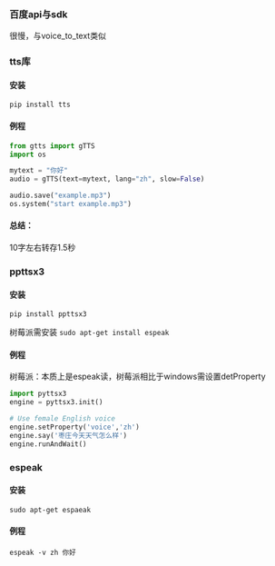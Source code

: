 ### 百度api与sdk

很慢，与voice_to_text类似

### tts库

#### 安装

```
pip install tts
```

#### 例程

```python
from gtts import gTTS
import os

mytext = "你好"
audio = gTTS(text=mytext, lang="zh", slow=False)

audio.save("example.mp3")
os.system("start example.mp3")
```

#### 总结：

10字左右转存1.5秒

### ppttsx3

#### 安装

```
pip install ppttsx3
```

树莓派需安装 ``sudo apt-get install espeak``

#### 例程

树莓派：本质上是espeak读，树莓派相比于windows需设置detProperty

```python
import pyttsx3
engine = pyttsx3.init()

# Use female English voice
engine.setProperty('voice','zh')
engine.say('枣庄今天天气怎么样')
engine.runAndWait()
```

### espeak

#### 安装

```shell
sudo apt-get espaeak
```

#### 例程

```shell
espeak -v zh 你好
```

###
